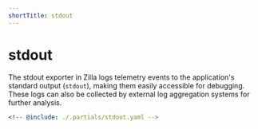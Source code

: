 ```yaml
---
shortTitle: stdout
---
```


# stdout

The stdout exporter in Zilla logs telemetry events to the application's standard output (`stdout`), making them easily accessible for debugging. These logs can also be collected by external log aggregation systems for further analysis.

```yaml {3}
<!-- @include: ./.partials/stdout.yaml -->
```
